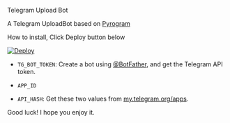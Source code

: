  Telegram Upload Bot 

A Telegram UploadBot based on [Pyrogram](https://github.com/pyrogram/pyrogram)

How to install, Click Deploy button below

[![Deploy](https://www.herokucdn.com/deploy/button.svg)](https://heroku.com/deploy)


* `TG_BOT_TOKEN`: Create a bot using [@BotFather](https://telegram.dog/BotFather), and get the Telegram API token.

* `APP_ID`
* `API_HASH`: Get these two values from [my.telegram.org/apps](https://my.telegram.org/apps).


Good luck! I hope you enjoy it.
